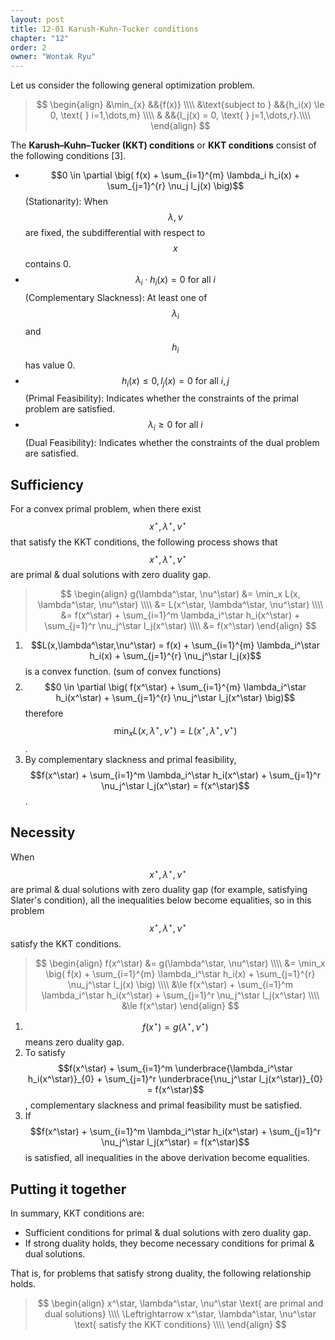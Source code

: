 ```yaml
---
layout: post
title: 12-01 Karush-Kuhn-Tucker conditions
chapter: "12"
order: 2
owner: "Wontak Ryu"
---
```


<script type="text/x-mathjax-config">
MathJax.Hub.Config({
    displayAlign: "center"
});
</script>

Let us consider the following general optimization problem.

>$$
>\begin{align}
>    &\min_{x} &&{f(x)} \\\\
>    &\text{subject to } &&{h_i(x) \le 0, \text{ } i=1,\dots,m} \\\\
>    & &&{l_j(x) = 0, \text{ } j=1,\dots,r}.\\\\
>\end{align}
>$$

The **Karush–Kuhn–Tucker (KKT) conditions** or **KKT conditions** consist of the following conditions [3].

* $$0 \in \partial \big( f(x) + \sum_{i=1}^{m} \lambda_i h_i(x) + \sum_{j=1}^{r} \nu_j l_j(x) \big)$$ (Stationarity): When $$\lambda, \nu$$ are fixed, the subdifferential with respect to $$x$$ contains 0. 
* $$\lambda_i \cdot h_i(x) = 0 \text{ for all } i$$ (Complementary Slackness):  At least one of $$\lambda_i$$ and $$h_i$$ has value 0.
* $$h_i(x) \le 0, l_j(x) = 0 \text{ for all } i, j$$ (Primal Feasibility): Indicates whether the constraints of the primal problem are satisfied.
* $$\lambda_i \ge 0 \text{ for all } i$$ (Dual Feasibility): Indicates whether the constraints of the dual problem are satisfied.

## Sufficiency
For a convex primal problem, when there exist $$x^\star, \lambda^\star, \nu^\star$$ that satisfy the KKT conditions, the following process shows that $$x^\star, \lambda^\star, \nu^\star$$ are primal & dual solutions with zero duality gap.

>$$
>\begin{align}
>    g(\lambda^\star, \nu^\star) &= \min_x L(x, \lambda^\star, \nu^\star) \\\\
>                                &= L(x^\star, \lambda^\star, \nu^\star) \\\\
>                                &= f(x^\star) + \sum_{i=1}^m \lambda_i^\star h_i(x^\star) + \sum_{j=1}^r \nu_j^\star l_j(x^\star) \\\\
>                                &= f(x^\star)
>\end{align}
>$$

1. $$L(x,\lambda^\star,\nu^\star) = f(x) + \sum_{i=1}^{m} \lambda_i^\star h_i(x) + \sum_{j=1}^{r} \nu_j^\star l_j(x)$$ is a convex function. (sum of convex functions) 
2. $$0 \in \partial \big( f(x^\star) + \sum_{i=1}^{m} \lambda_i^\star h_i(x^\star) + \sum_{j=1}^{r} \nu_j^\star l_j(x^\star) \big)$$therefore $$\min_x L(x, \lambda^\star, \nu^\star) = L(x^\star, \lambda^\star, \nu^\star)$$.
3. By complementary slackness and primal feasibility, $$f(x^\star) + \sum_{i=1}^m \lambda_i^\star h_i(x^\star) + \sum_{j=1}^r \nu_j^\star l_j(x^\star) = f(x^\star)$$.

## Necessity
When $$x^\star, \lambda^\star, \nu^\star$$ are primal & dual solutions with zero duality gap (for example, satisfying Slater's condition), all the inequalities below become equalities, so in this problem $$x^\star, \lambda^\star, \nu^\star$$ satisfy the KKT conditions.
>$$
>\begin{align}
>    f(x^\star) &= g(\lambda^\star, \nu^\star) \\\\
>                   &= \min_x  \big( f(x) + \sum_{i=1}^{m} \lambda_i^\star h_i(x) + \sum_{j=1}^{r} \nu_j^\star l_j(x) \big) \\\\
>                   &\le f(x^\star) + \sum_{i=1}^m \lambda_i^\star h_i(x^\star) + \sum_{j=1}^r \nu_j^\star l_j(x^\star) \\\\
>                   &\le f(x^\star)
>\end{align}
>$$

1. $$f(x^\star) = g(\lambda^\star, \nu^\star)$$ means zero duality gap.
2. To satisfy $$f(x^\star) + \sum_{i=1}^m \underbrace{\lambda_i^\star h_i(x^\star)}_{0} + \sum_{j=1}^r \underbrace{\nu_j^\star l_j(x^\star)}_{0} = f(x^\star)$$, complementary slackness and primal feasibility must be satisfied.
3. If $$f(x^\star) + \sum_{i=1}^m \lambda_i^\star h_i(x^\star) + \sum_{j=1}^r \nu_j^\star l_j(x^\star) = f(x^\star)$$ is satisfied, all inequalities in the above derivation become equalities.

## Putting it together
In summary, KKT conditions are:

* Sufficient conditions for primal & dual solutions with zero duality gap.
* If strong duality holds, they become necessary conditions for primal & dual solutions.

That is, for problems that satisfy strong duality, the following relationship holds.
>$$
>\begin{align}
>    x^\star, \lambda^\star, \nu^\star \text{ are primal and dual solutions} \\\\
>    \Leftrightarrow x^\star, \lambda^\star, \nu^\star \text{ satisfy the KKT conditions} \\\\
>\end{align}
>$$